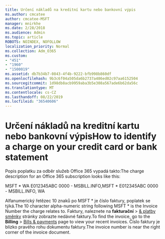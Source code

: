 ```yaml
---
title: Určení nákladů na kreditní kartu nebo bankovní výpis
ms.author: cmcatee
author: cmcatee-MSFT
manager: mnirkhe
ms.date: 2/28/2018
ms.audience: Admin
ms.topic: article
ROBOTS: NOINDEX, NOFOLLOW
localization_priority: Normal
ms.collection: Adm_O365
ms.custom:
- "451"
- "1960"
- "1500019"
ms.assetid: db7b34b7-0843-4f4b-9222-bfb998b860df
ms.openlocfilehash: 9b3c6f04a505da6b2737a486ed02c97aa6152504
ms.sourcegitcommit: 1d98db8acb9959aba3b5e308a567ade6b62da56c
ms.translationtype: MT
ms.contentlocale: cs-CZ
ms.lasthandoff: 08/22/2019
ms.locfileid: "36540606"
---
```

# <a name="how-to-identify-a-charge-on-your-credit-card-or-bank-statement"></a><span data-ttu-id="0d2ba-102">Určení nákladů na kreditní kartu nebo bankovní výpis</span><span class="sxs-lookup"><span data-stu-id="0d2ba-102">How to identify a charge on your credit card or bank statement</span></span>

<span data-ttu-id="0d2ba-103">Popis poplatku za odběr služeb Office 365 vypadá takto:</span><span class="sxs-lookup"><span data-stu-id="0d2ba-103">The charge description for an Office 365 subscription looks like this:</span></span>
  
<span data-ttu-id="0d2ba-104">MSFT \* WA E012345ABC 0000 - MSBILL.INFO,</span><span class="sxs-lookup"><span data-stu-id="0d2ba-104">MSFT \* E012345ABC 0000 - MSBILL.INFO, WA</span></span>
  
<span data-ttu-id="0d2ba-105">Alfanumerický řetězec 10 znaků po MSFT \* je číslo faktury, poplatek se týká.</span><span class="sxs-lookup"><span data-stu-id="0d2ba-105">The 10 character alpha-numeric string following MSFT \* is the Invoice Number the charge relates to.</span></span> <span data-ttu-id="0d2ba-106">Faktury, naleznete na **fakturační** \> [& platby směnky](https://go.microsoft.com/fwlink/p/?linkid=848039) stránky zobrazte nedávné faktury.</span><span class="sxs-lookup"><span data-stu-id="0d2ba-106">To find the invoice, go to the **Billing** \> [Bills & payments](https://go.microsoft.com/fwlink/p/?linkid=848039) page to view your recent invoices.</span></span> <span data-ttu-id="0d2ba-107">Číslo faktury je blízko pravého rohu dokumentu faktury.</span><span class="sxs-lookup"><span data-stu-id="0d2ba-107">The invoice number is near the right corner of the invoice document.</span></span>